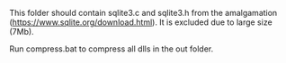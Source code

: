 This folder should contain sqlite3.c and sqlite3.h from the amalgamation (https://www.sqlite.org/download.html). It is excluded due to large size (7Mb).

Run compress.bat to compress all dlls in the out folder.

